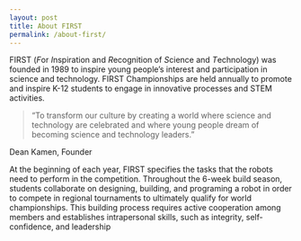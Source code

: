 ```yaml
---
layout: post
title: About FIRST
permalink: /about-first/
---
```


FIRST (*F*or *I*nspiration and *R*ecognition of *S*cience and *T*echnology) was founded in 1989 to inspire young people’s interest and participation in science and technology. FIRST Championships are held annually to promote and inspire K-12 students to engage in innovative processes and STEM activities.

>“To transform our culture by creating a world where science and technology are celebrated and where young people dream of becoming science and technology leaders.” 

Dean Kamen, Founder

At the beginning of each year, FIRST specifies the tasks that the robots need to perform in the competition. Throughout the 6-week build season, students collaborate on designing, building, and programing a robot in order to compete in regional tournaments to ultimately qualify for world championships. This building process requires active cooperation among members and establishes intrapersonal skills, such as integrity, self-confidence, and leadership
